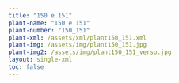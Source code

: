 ```yaml
---
title: "150 e 151"
plant-name: "150 e 151"
plant-number: "150_151"
plant-xml: /assets/xml/plant150_151.xml
plant-img: /assets/img/plant150_151.jpg
plant-img2: /assets/img/plant150_151_verso.jpg
layout: single-xml
toc: false
---
```

